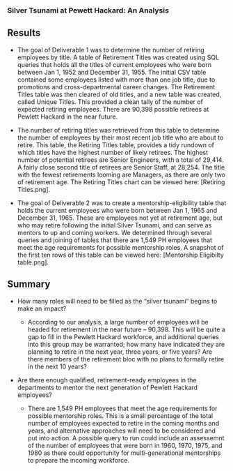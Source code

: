 ### Silver Tsunami at Pewett Hackard: An Analysis 

## Results 

- The goal of Deliverable 1 was to determine the number of retiring employees by title. A table of Retirement Titles was created using SQL queries that holds all the titles of current employees who were born between Jan 1, 1952 and December 31, 1955. The initial CSV table contained some employees listed with more than one job title, due to promotions and cross-departmental career changes. The Retirement Titles table was then cleared of old titles, and a new table was created, called Unique Titles. This provided a clean tally of the number of expected retiring employees. There are 90,398 possible retirees at Pewlett Hackard in the near future. 

- The number of retiring titles was retrieved from this table to determine the number of employees by their most recent job title who are about to retire. This table, the Retiring Titles table, provides a tidy rundown of which titles have the highest number of likely retirees. The highest number of potential retirees are Senior Engineers, with a total of 29,414. A fairly close second title of retirees are Senior Staff, at 28,254. The title with the fewest retirements looming are Managers, as there are only two of retirement age. The Retiring Titles chart can be viewed here: [Retiring Titles.png]. 

- The goal of Deliverable 2 was to create a mentorship-eligibility table that holds the current employees who were born between Jan 1, 1965 and December 31, 1965. These are employees not yet at retirement age, but who may retire following the initial Silver Tsunami, and can serve as mentors to up and coming workers. We determined through several queries and joining of tables that there are 1,549 PH employees that meet the age requirements for possible mentorship roles. A snapshot of the first ten rows of this table can be viewed here: [Mentorship Eligibilty table.png]. 

 ## Summary 

 -	How many roles will need to be filled as the “silver tsunami” begins to make an impact? 
    - According to our analysis, a large number of employees will be headed for retirement in the near future – 90,398. This will be quite a gap to fill in the Pewlett Hackard workforce, and additional queries into this group may be warranted; how many have indicated they are planning to retire in the next year, three years, or five years? Are there members of the retirement bloc with no plans to formally retire in the next 10 years? 

- Are there enough qualified, retirement-ready employees in the departments to mentor the next generation of Pewlett Hackard employees? 
    - There are 1,549 PH employees that meet the age requirements for possible mentorship roles. This is a small percentage of the total number of employees expected to retire in the coming months and years, and alternative approaches will need to be considered and put into action. A possible query to run could include an assessemnt of the number of employees that were born in 1960, 1970, 1975, and 1980 as there could opportunity for multi-generational mentorships to prepare the incoming workforce. 
